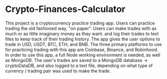 # Crypto-Finances-Calculator

This project is a cryptocurrency practice trading app. Users can practice trading the old fashioned way, "on paper". Users can make trades with as much or as little imaginary money as they want. and log their trades to text files to keep track of their trading history. The app gives the user options to trade in USD, USDT, BTC, ETH, and BNB. The three primary platforms to use for practicing trading with this app are Coinbase, Binance, and Robinhood. In order to use this app, a full Node working environment is needed, as well as MongoDB. The user's trades are saved to a MongoDB database -> cryptoDataDB, and also logged to a text file, depending on what type of currency / trading pair was used to make the trade.
